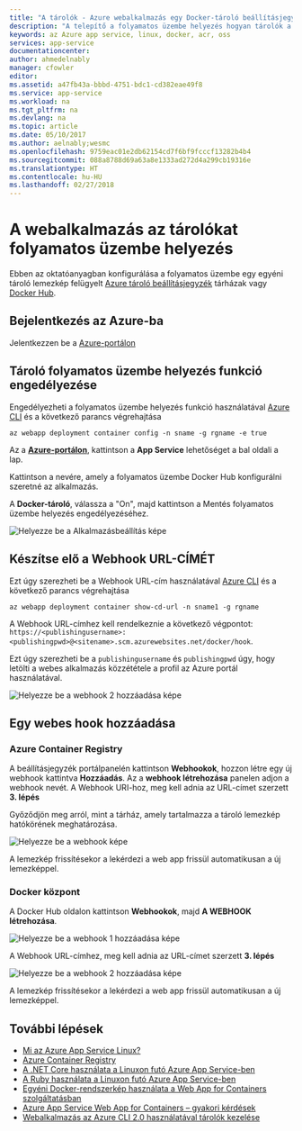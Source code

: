 ```yaml
---
title: "A tárolók - Azure webalkalmazás egy Docker-tároló beállításjegyzék folyamatos üzembe helyezés |} Microsoft Docs"
description: "A telepítő a folyamatos üzembe helyezés hogyan tárolók a Web App alkalmazásban egy Docker tároló beállításjegyzékből."
keywords: az Azure app service, linux, docker, acr, oss
services: app-service
documentationcenter: 
author: ahmedelnably
manager: cfowler
editor: 
ms.assetid: a47fb43a-bbbd-4751-bdc1-cd382eae49f8
ms.service: app-service
ms.workload: na
ms.tgt_pltfrm: na
ms.devlang: na
ms.topic: article
ms.date: 05/10/2017
ms.author: aelnably;wesmc
ms.openlocfilehash: 9759eac01e2db62154cd7f6bf9fcccf13282b4b4
ms.sourcegitcommit: 088a8788d69a63a8e1333ad272d4a299cb19316e
ms.translationtype: HT
ms.contentlocale: hu-HU
ms.lasthandoff: 02/27/2018
---
```

# <a name="continuous-deployment-with-web-app-for-containers"></a>A webalkalmazás az tárolókat folyamatos üzembe helyezés

Ebben az oktatóanyagban konfigurálása a folyamatos üzembe egy egyéni tároló lemezkép felügyelt [Azure tároló beállításjegyzék](https://azure.microsoft.com/services/container-registry/) tárházak vagy [Docker Hub](https://hub.docker.com).

## <a name="sign-in-to-azure"></a>Bejelentkezés az Azure-ba

Jelentkezzen be a [Azure-portálon](https://portal.azure.com)

## <a name="enable-container-continuous-deployment-feature"></a>Tároló folyamatos üzembe helyezés funkció engedélyezése

Engedélyezheti a folyamatos üzembe helyezés funkció használatával [Azure CLI](https://docs.microsoft.com/cli/azure/install-azure-cli) és a következő parancs végrehajtása

```azurecli-interactive
az webapp deployment container config -n sname -g rgname -e true
```

Az a  **[Azure-portálon](https://portal.azure.com/)**, kattintson a **App Service** lehetőséget a bal oldali a lap.

Kattintson a nevére, amely a folyamatos üzembe Docker Hub konfigurálni szeretné az alkalmazás.

A **Docker-tároló**, válassza a "On", majd kattintson a Mentés folyamatos üzembe helyezés engedélyezéséhez.

![Helyezze be a Alkalmazásbeállítás képe](./media/app-service-webapp-service-linux-ci-cd/step2.png)

## <a name="prepare-webhook-url"></a>Készítse elő a Webhook URL-CÍMÉT

Ezt úgy szerezheti be a Webhook URL-cím használatával [Azure CLI](https://docs.microsoft.com/cli/azure/install-azure-cli) és a következő parancs végrehajtása

```azurecli-interactive
az webapp deployment container show-cd-url -n sname1 -g rgname
```

A Webhook URL-címhez kell rendelkeznie a következő végpontot: `https://<publishingusername>:<publishingpwd>@<sitename>.scm.azurewebsites.net/docker/hook`.

Ezt úgy szerezheti be a `publishingusername` és `publishingpwd` úgy, hogy letölti a webes alkalmazás közzététele a profil az Azure portál használatával.

![Helyezze be a webhook 2 hozzáadása képe](./media/app-service-webapp-service-linux-ci-cd/step3-3.png)

## <a name="add-a-web-hook"></a>Egy webes hook hozzáadása

### <a name="azure-container-registry"></a>Azure Container Registry

A beállításjegyzék portálpanelén kattintson **Webhookok**, hozzon létre egy új webhook kattintva **Hozzáadás**. Az a **webhook létrehozása** panelen adjon a webhook nevét. A Webhook URI-hoz, meg kell adnia az URL-címet szerzett **3. lépés**

Győződjön meg arról, mint a tárház, amely tartalmazza a tároló lemezkép hatókörének meghatározása.

![Helyezze be a webhook képe](./media/app-service-webapp-service-linux-ci-cd/step3ACRWebhook-1.png)

A lemezkép frissítésekor a lekérdezi a web app frissül automatikusan a új lemezképpel.

### <a name="docker-hub"></a>Docker központ

A Docker Hub oldalon kattintson **Webhookok**, majd **A WEBHOOK létrehozása**.

![Helyezze be a webhook 1 hozzáadása képe](./media/app-service-webapp-service-linux-ci-cd/step3-1.png)

A Webhook URL-címhez, meg kell adnia az URL-címet szerzett **3. lépés**

![Helyezze be a webhook 2 hozzáadása képe](./media/app-service-webapp-service-linux-ci-cd/step3-2.png)

A lemezkép frissítésekor a lekérdezi a web app frissül automatikusan a új lemezképpel.

## <a name="next-steps"></a>További lépések

* [Mi az Azure App Service Linux?](./app-service-linux-intro.md)
* [Azure Container Registry](https://azure.microsoft.com/services/container-registry/)
* [A .NET Core használata a Linuxon futó Azure App Service-ben](quickstart-dotnetcore.md)
* [A Ruby használata a Linuxon futó Azure App Service-ben](quickstart-ruby.md)
* [Egyéni Docker-rendszerkép használata a Web App for Containers szolgáltatásban](quickstart-docker-go.md)
* [Azure App Service Web App for Containers – gyakori kérdések](./app-service-linux-faq.md)
* [Webalkalmazás az Azure CLI 2.0 használatával tárolók kezelése](./app-service-linux-cli.md)

